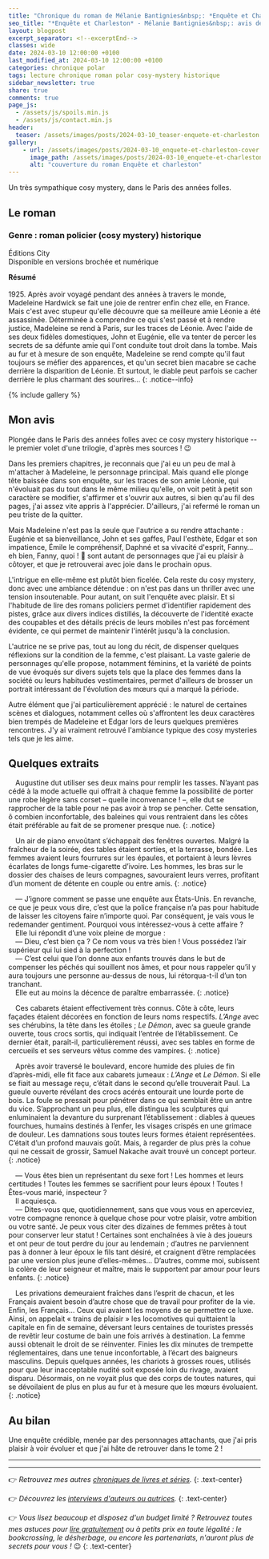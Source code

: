 ```yaml
---
title: "Chronique du roman de Mélanie Bantignies&nbsp;: *Enquête et Charleston*"
seo_title: "*Enquête et Charleston* - Mélanie Bantignies&nbsp;: avis de lecture"
layout: blogpost
excerpt_separator: <!--excerptEnd-->
classes: wide
date: 2024-03-10 12:00:00 +0100
last_modified_at: 2024-03-10 12:00:00 +0100
categories: chronique polar
tags: lecture chronique roman polar cosy-mystery historique
sidebar_newsletter: true
share: true
comments: true
page_js:
  - /assets/js/spoils.min.js
  - /assets/js/contact.min.js
header:
  teaser: /assets/images/posts/2024-03-10_teaser-enquete-et-charleston.webp
gallery:
    - url: /assets/images/posts/2024-03-10_enquete-et-charleston-cover.webp
      image_path: /assets/images/posts/2024-03-10_enquete-et-charleston-cover.webp
      alt: "couverture du roman Enquête et charleston"
---
```

Un très sympathique cosy mystery, dans le Paris des années folles.
<!--excerptEnd-->

<span class="fa fa-star rating_checked"></span>
<span class="fa fa-star rating_checked"></span>
<span class="fa fa-star rating_checked"></span>
<span class="fa fa-star rating_checked"></span>
<span class="fa fa-star rating_unchecked"></span>


## Le roman

### Genre&nbsp;: roman policier (cosy mystery) historique

Éditions City<br />
Disponible en versions brochée et numérique

**Résumé**<br />
<br />1925. Après avoir voyagé pendant des années à travers le monde, Madeleine Hardwick se fait une joie de rentrer enfin chez elle, en France. Mais c'est avec stupeur qu'elle découvre que sa meilleure amie Léonie a été assassinée. Déterminée à comprendre ce qui s'est passé et à rendre justice, Madeleine se rend à Paris, sur les traces de Léonie. Avec l'aide de ses deux fidèles domestiques, John et Eugénie, elle va tenter de percer les secrets de sa défunte amie qui l'ont conduite tout droit dans la tombe. Mais au fur et à mesure de son enquête, Madeleine se rend compte qu'il faut toujours se méfier des apparences, et qu'un secret bien macabre se cache derrière la disparition de Léonie. Et surtout, le diable peut parfois se cacher derrière le plus charmant des sourires&hellip;
{: .notice--info}

{% include gallery %}


## Mon avis

Plongée dans le Paris des années folles avec ce cosy mystery historique -- le premier volet d'une trilogie, d'après mes sources&nbsp;! 😉

Dans les premiers chapitres, je reconnais que j'ai eu un peu de mal à m'attacher à Madeleine, le personnage principal. Mais quand elle plonge tête baissée dans son enquête, sur les traces de son amie Léonie, qui n'évoluait pas du tout dans le même milieu qu'elle, on voit petit à petit son caractère se modifier, s'affirmer et s'ouvrir aux autres, si bien qu'au fil des pages, j'ai assez vite appris à l'apprécier. D'ailleurs, j'ai refermé le roman un peu triste de la quitter.

Mais Madeleine n'est pas la seule que l'autrice a su rendre attachante&nbsp;: Eugénie et sa bienveillance, John et ses gaffes, Paul l'esthète, Edgar et son impatience, Émile le compréhensif, Daphné et sa vivacité d'esprit, Fanny&hellip; eh bien, Fanny, quoi&nbsp;! 🤣 sont autant de personnages que j'ai eu plaisir à côtoyer, et que je retrouverai avec joie dans le prochain opus.

L'intrigue en elle-même est plutôt bien ficelée. Cela reste du cosy mystery, donc avec une ambiance détendue&nbsp;: on n'est pas dans un thriller avec une tension insoutenable. Pour autant, on suit l'enquête avec plaisir. Et si l'habitude de lire des romans policiers permet d'identifier rapidement des pistes, grâce aux divers indices distillés, la découverte de l'identité exacte des coupables et des détails précis de leurs mobiles n'est pas forcément évidente, ce qui permet de maintenir l'intérêt jusqu'à la conclusion.

L'autrice ne se prive pas, tout au long du récit, de dispenser quelques réflexions sur la condition de la femme, c'est plaisant. La vaste galerie de personnages qu'elle propose, notamment féminins, et la variété de points de vue évoqués sur divers sujets tels que la place des femmes dans la société ou leurs habitudes vestimentaires, permet d'ailleurs de brosser un portrait intéressant de l'évolution des m&oelig;urs qui a marqué la période.

Autre élément que j'ai particulièrement apprécié&nbsp;: le naturel de certaines scènes et dialogues, notamment celles où s'affrontent les deux caractères bien trempés de Madeleine et Edgar lors de leurs quelques premières rencontres. J'y ai vraiment retrouvé l'ambiance typique des cosy mysteries tels que je les aime.


## Quelques extraits

<span style="margin-left: 1em;"></span>Augustine dut utiliser ses deux mains pour remplir les tasses. N’ayant pas cédé à la mode actuelle qui offrait à chaque femme la possibilité de porter une robe légère sans corset – quelle inconvenance&nbsp;! –, elle dut se rapprocher de la table pour ne pas avoir à trop se pencher. Cette sensation, ô combien inconfortable, des baleines qui vous rentraient dans les côtes était préférable au fait de se promener presque nue.
{: .notice}

<span style="margin-left: 1em;"></span>Un air de piano envoûtant s’échappait des fenêtres ouvertes. Malgré la fraîcheur de la soirée, des tables étaient sorties, et la terrasse, bondée. Les femmes avaient leurs fourrures sur les épaules, et portaient à leurs lèvres écarlates de longs fume-cigarette d’ivoire. Les hommes, les bras sur le dossier des chaises de leurs compagnes, savouraient leurs verres, profitant d’un moment de détente en couple ou entre amis.
{: .notice}

<span style="margin-left: 1em;"></span>—&nbsp;J’ignore comment se passe une enquête aux États-Unis. En revanche, ce que je peux vous dire, c’est que la police française n’a pas pour habitude de laisser les citoyens faire n’importe quoi. Par conséquent, je vais vous le redemander gentiment. Pourquoi vous intéressez-vous à cette affaire&nbsp;?<br/>
<span style="margin-left: 1em;"></span>Elle lui répondit d’une voix pleine de morgue&nbsp;:<br/>
<span style="margin-left: 1em;"></span>—&nbsp;Dieu, c’est bien ça&nbsp;? Ce nom vous va très bien&nbsp;! Vous possédez l’air supérieur qui lui sied à la perfection&nbsp;!<br/>
<span style="margin-left: 1em;"></span>—&nbsp;C’est celui que l’on donne aux enfants trouvés dans le but de compenser les péchés qui souillent nos âmes, et pour nous rappeler qu’il y aura toujours une personne au-dessus de nous, lui rétorqua-t-il d’un ton tranchant.<br/>
<span style="margin-left: 1em;"></span>Elle eut au moins la décence de paraître embarrassée.
{: .notice}

<span style="margin-left: 1em;"></span>Ces cabarets étaient effectivement très connus. Côte à côte, leurs façades étaient décorées en fonction de leurs noms respectifs. *L’Ange* avec ses chérubins, la tête dans les étoiles&nbsp;; *Le Démon*, avec sa gueule grande ouverte, tous crocs sortis, qui indiquait l’entrée de l’établissement. Ce dernier était, paraît-il, particulièrement réussi, avec ses tables en forme de cercueils et ses serveurs vêtus comme des vampires.
{: .notice}

<span style="margin-left: 1em;"></span>Après avoir traversé le boulevard, encore humide des pluies de fin d’après-midi, elle fit face aux cabarets jumeaux&nbsp;: *L’Ange* et *Le Démon*. Si elle se fiait au message reçu, c’était dans le second qu’elle trouverait Paul. La gueule ouverte révélant des crocs acérés entourait une lourde porte de bois. La foule se pressait pour pénétrer dans ce qui semblait être un antre du vice. S’approchant un peu plus, elle distingua les sculptures qui enluminaient la devanture du surprenant l’établissement&nbsp;: diables à queues fourchues, humains destinés à l’enfer, les visages crispés en une grimace de douleur. Les damnations sous toutes leurs formes étaient représentées. C’était d’un profond mauvais goût. Mais, à regarder de plus près la cohue qui ne cessait de grossir, Samuel Nakache avait trouvé un concept porteur.
{: .notice}

<span style="margin-left: 1em;"></span>—&nbsp;Vous êtes bien un représentant du sexe fort&nbsp;! Les hommes et leurs certitudes&nbsp;! Toutes les femmes se sacrifient pour leurs époux&nbsp;! Toutes&nbsp;! Êtes-vous marié, inspecteur&nbsp;?<br/>
<span style="margin-left: 1em;"></span>Il acquiesça.<br/>
<span style="margin-left: 1em;"></span>—&nbsp;Dites-vous que, quotidiennement, sans que vous vous en aperceviez, votre compagne renonce à quelque chose pour votre plaisir, votre ambition ou votre santé. Je peux vous citer des dizaines de femmes prêtes à tout pour conserver leur statut&nbsp;! Certaines sont enchaînées à vie à des joueurs et ont peur de tout perdre du jour au lendemain&nbsp;; d’autres ne parviennent pas à donner à leur époux le fils tant désiré, et craignent d’être remplacées par une version plus jeune d’elles-mêmes… D’autres, comme moi, subissent la colère de leur seigneur et maître, mais le supportent par amour pour leurs enfants.
{: .notice}

<span style="margin-left: 1em;"></span>Les privations demeuraient fraîches dans l’esprit de chacun, et les Français avaient besoin d’autre chose que de travail pour profiter de la vie. Enfin, les Français… Ceux qui avaient les moyens de se permettre ce luxe. Ainsi, on appelait «&nbsp;trains de plaisir&nbsp;» les locomotives qui quittaient la capitale en fin de semaine, déversant leurs centaines de touristes pressés de revêtir leur costume de bain une fois arrivés à destination. La femme aussi obtenait le droit de se réinventer. Finies les dix minutes de trempette réglementaires, dans une tenue inconfortable, à l’écart des baigneurs masculins. Depuis quelques années, les chariots à grosses roues, utilisés pour que leur inacceptable nudité soit exposée loin du rivage, avaient disparu. Désormais, on ne voyait plus que des corps de toutes natures, qui se dévoilaient de plus en plus au fur et à mesure que les mœurs évoluaient.
{: .notice}


## Au bilan

Une enquête crédible, menée par des personnages attachants, que j'ai pris plaisir à voir évoluer et que j'ai hâte de retrouver dans le tome&nbsp;2&nbsp;!

---
---
👉 *Retrouvez mes autres [chroniques de livres et séries](/blog/tags#chronique).*
{: .text-center}

👉 *Découvrez les [interviews d'auteurs ou autrices](/blog/tags#interview).*
{: .text-center}

👉 *Vous lisez beaucoup et disposez d'un budget limité&nbsp;? Retrouvez toutes mes astuces pour [lire gratuitement](/lecture/2022/08/22/lire-gratuitement.html) ou à petits prix en toute légalité&nbsp;: le bookcrossing, le désherbage, ou encore les partenariats, n'auront plus de secrets pour vous&nbsp;!* 😉
{: .text-center}